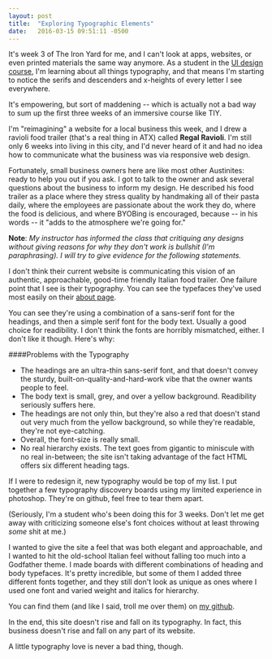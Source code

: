 ```yaml
---
layout: post
title:  "Exploring Typographic Elements"
date:   2016-03-15 09:51:11 -0500
---
```


It's week 3 of The Iron Yard for me, and I can't look at apps, websites, or even printed materials the same way anymore. As a student in the [UI design course](https://www.theironyard.com/courses/user-interface-design.html), I'm learning about all things typography, and that means I'm starting to notice the serifs and descenders and x-heights of every letter I see everywhere.

It's empowering, but sort of maddening -- which is actually not a bad way to sum up the first three weeks of an immersive course like TIY.

I'm "reimagining" a website for a local business this week, and I drew a ravioli food trailer (that's a real thing in ATX) called **Regal Ravioli**. I'm still only 6 weeks into living in this city, and I'd never heard of it and had no idea how to communicate what the business was via responsive web design.

Fortunately, small business owners here are like most other Austinites: ready to help you out if you ask. I got to talk to the owner and ask several questions about the business to inform my design. He described his food trailer as a place where they stress quality by handmaking all of their pasta daily, where the employees are passionate about the work they do, where the food is delicious, and where BYOBing is encouraged, because -- in his words -- it "adds to the atmosphere we're going for."

**Note**: _My instructor has informed the class that critiquing any designs without giving reasons for why they don't work is bullshit (I'm paraphrasing). I will try to give evidence for the following statements._

I don't think their current website is communicating this vision of an authentic, approachable, good-time friendly Italian food trailer. One failure point that I see is their typography. You can see the typefaces they've used most easily on their [about page](http://regalravioli.com/about-regal-ravioli-food-truck/).

You can see they're using a combination of a sans-serif font for the headings, and then a simple serif font for the body text. Usually a good choice for readibility. I don't think the fonts are horribly mismatched, either. I don't like it though. Here's why:

####Problems with the Typography
- The headings are an ultra-thin sans-serif font, and that doesn't convey the sturdy, built-on-quality-and-hard-work vibe that the owner wants people to feel.
- The body text is small, grey, and over a yellow background. Readibility seriously suffers here.
- The headings are not only thin, but they're also a red that doesn't stand out very much from the yellow background, so while they're readable, they're not eye-catching.
- Overall, the font-size is really small.
- No real hierarchy exists. The text goes from gigantic to miniscule with no real in-between; the site isn't taking advantage of the fact HTML offers six different heading tags.

If I were to redesign it, new typography would be top of my list. I put together a few typography discovery boards using my limited experience in photoshop. They're on github, feel free to tear them apart. 

(Seriously, I'm a student who's been doing this for 3 weeks. Don't let me get away with criticizing someone else's font choices without at least throwing _some_ shit at me.)

I wanted to give the site a feel that was both elegant and approachable, and I wanted to hit the old-school Italian feel without falling too much into a Godfather theme. I made boards with different combinations of heading and body typefaces. It's pretty incredible, but some of them I added three different fonts together, and they still don't look as unique as ones where I used one font and varied weight and italics for hierarchy.

You can find them (and like I said, troll me over them) on [my github](https://github.com/davidpowellme/day-12/tree/master/typographic-discoveries).

In the end, this site doesn't rise and fall on its typography. In fact, this business doesn't rise and fall on any part of its website.

A little typography love is never a bad thing, though.